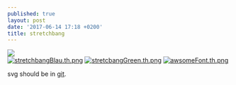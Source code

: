 ```yaml
---
published: true
layout: post
date: '2017-06-14 17:18 +0200'
title: stretchbang
---
```

![](https://cdn.scrot.moe/images/2017/06/14/stretchbangGreen2.png)  
[![stretchbangBlau.th.png](https://cdn.scrot.moe/images/2017/06/14/stretchbangBlau.th.png)](https://scrot.moe/image/14Ncv) [![stretcbangGreen.th.png](https://cdn.scrot.moe/images/2017/06/14/stretcbangGreen.th.png)](https://scrot.moe/image/14TCY) [![awsomeFont.th.png](https://cdn.scrot.moe/images/2017/06/14/awsomeFont.th.png)](https://scrot.moe/image/14Uhd)

svg should be in [git](https://github.com/brontosaurusrex/postbang/blob/master/images/svg/stretchbangOstrichFont.svg).
